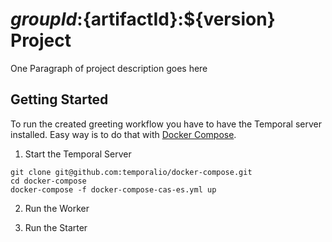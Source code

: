 # ${groupId}:${artifactId}:${version} Project

One Paragraph of project description goes here

## Getting Started

To run the created greeting workflow you have to have the Temporal server installed.
Easy way is to do that with [Docker Compose](https://docs.docker.com/compose/gettingstarted/).

1. Start the Temporal Server

```
git clone git@github.com:temporalio/docker-compose.git
cd docker-compose
docker-compose -f docker-compose-cas-es.yml up
```

2. Run the Worker

3. Run the Starter